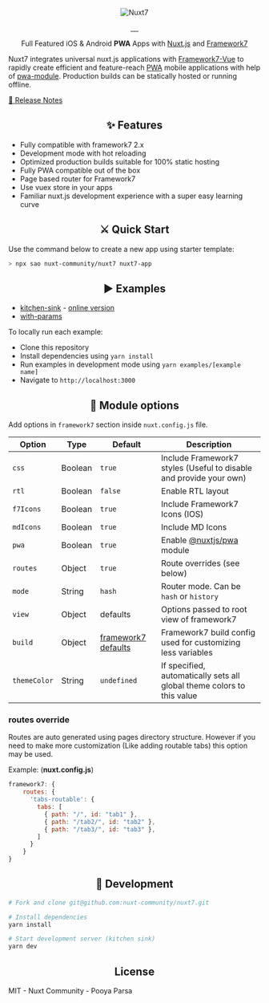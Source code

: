 <p align="center">
    <img src="https://github.com/nuxt-community/nuxt7/raw/master/.assets/nuxt7.png" alt="Nuxt7">
</p>

<p align="center">
<a href="https://david-dm.org/nuxt-community/nuxt7">
    <img alt="" src="https://david-dm.org/nuxt-community/nuxt7/status.svg?style=flat-square">
</a>
<a href="https://npmjs.com/package/nuxt7">
    <img alt="" src="https://img.shields.io/npm/v/nuxt7/latest.svg?style=flat-square">
</a>
<a href="https://npmjs.com/package/nuxt7">
    <img alt="" src="https://img.shields.io/npm/dt/nuxt7.svg?style=flat-square">
</a>
<a href="https://circleci.com/gh/nuxt-community/nuxt7">
    <img alt="" src="https://img.shields.io/circleci/project/github/nuxt-community/nuxt7/master.svg?style=flat-square">
</a>
<a href="https://standardjs.com">
    <img alt="" src="https://img.shields.io/badge/code_style-standard-brightgreen.svg?style=flat-square">
</a>
</p>

<p align="center">
Full Featured iOS & Android <strong>PWA</strong> Apps with <a href="https://nuxtjs.org">Nuxt.js</a> and <a href="https://framework7.io">Framework7</a>
<br>
</p>

Nuxt7 integrates universal nuxt.js applications with [Framework7](https://framework7.io/)[-Vue](https://framework7.io/vue)
to rapidly create efficient and feature-reach [PWA](https://developers.google.com/web/progressive-web-apps) mobile applications with help of [pwa-module](https://github.com/nuxt-community/pwa-module). Production builds can be statically hosted or running offline.

<a href="./CHANGELOG.md">📖 Release Notes</a>

<h2 align="center">✨ Features</h2>

* Fully compatible with framework7 2.x
* Development mode with hot reloading
* Optimized production builds suitable for 100% static hosting
* Fully PWA compatible out of the box
* Page based router for Framework7
* Use vuex store in your apps
* Familiar nuxt.js development experience with a super easy learning curve

<h2 align="center">⚔️ Quick Start</h2>

Use the command below to create a new app using starter template:

```bash
> npx sao nuxt-community/nuxt7 nuxt7-app
```

<h2 align="center">▶️ Examples</h2>

* [kitchen-sink](./examples/kitchen-sink) - [online version](https://nuxt7.cf)
* [with-params](./examples/with-params)

To locally run each example:

* Clone this repository
* Install dependencies using `yarn install`
* Run examples in development mode using `yarn examples/[example name]`
* Navigate to `http://localhost:3000`

<h2 align="center">🔧 Module options</h2>

Add options in `framework7` section inside `nuxt.config.js` file.

| Option       | Type    | Default                                                                                               | Description                                                               |
| ------------ | ------- | ----------------------------------------------------------------------------------------------------- | ------------------------------------------------------------------------- |
| `css`        | Boolean | `true`                                                                                                | Include Framework7 styles (Useful to disable and provide your own)        |
| `rtl`        | Boolean | `false`                                                                                               | Enable RTL layout                                                         |
| `f7Icons`    | Boolean | `true`                                                                                                | Include Framework7 Icons (IOS)                                            |
| `mdIcons`    | Boolean | `true`                                                                                                | Include MD Icons                                                          |
| `pwa`        | Boolean | `true`                                                                                                | Enable [@nuxtjs/pwa](https://github.com/nuxt-community/pwa-module) module |
| `routes`     | Object  | `true`                                                                                                | Route overrides (see below)                                               |
| `mode`       | String  | `hash`                                                                                                | Router mode. Can be `hash` or `history`                                   |
| `view`       | Object  | defaults                                                                                              | Options passed to root view of framework7                                 |
| `build`      | Object  | [framework7 defaults](https://github.com/framework7io/Framework7/blob/master/scripts/build-config.js) | Framework7 build config used for customizing less variables               |
| `themeColor` | String  | `undefined`                                                                                           | If specified, automatically sets all global theme colors to this value    |

### routes override

Routes are auto generated using pages directory structure.
However if you need to make more customization (Like adding routable tabs) this option may be used.

Example: (**nuxt.config.js**)

```js
framework7: {
    routes: {
      'tabs-routable': {
        tabs: [
          { path: "/", id: "tab1" },
          { path: "/tab2/", id: "tab2" },
          { path: "/tab3/", id: "tab3" },
        ]
      }
    }
}
```

<h2 align="center">🍳 Development</h2>

```bash
# Fork and clone git@github.com:nuxt-community/nuxt7.git

# Install dependencies
yarn install

# Start development server (kitchen sink)
yarn dev
```

<h2 align="center">License</h2>

MIT - Nuxt Community - Pooya Parsa
